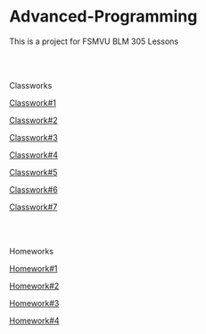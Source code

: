 # Advanced-Programming

This is a project for FSMVU BLM 305 Lessons

<br>
<br>

Classworks

[Classwork#1](https://burakeless.github.io/Advanced-Programming/Char%20Counter.html)

[Classwork#2](https://burakeless.github.io/Advanced-Programming/Array%20Functions.html)

[Classwork#3](https://burakeless.github.io/Advanced-Programming/images/The%20sum%20of%20a%20range.png)

[Classwork#4](https://burakeless.github.io/Advanced-Programming/inspector.html)

[Classwork#5](https://burakeless.github.io/Advanced-Programming/fetchRemoteFile.html)

[Classwork#6](https://burakeless.github.io/Advanced-Programming/Timing.html)

[Classwork#7](https://burakeless.github.io/Advanced-Programming/classWork7/cw7.html)

<br>
<br>

Homeworks

[Homework#1](https://burakeless.github.io/Advanced-Programming/Homework%231.html)

[Homework#2](https://burakeless.github.io/Advanced-Programming/homework%232/Students.html)

[Homework#3](https://burakeless.github.io/Advanced-Programming/Animation.html)

[Homework#4](https://burakeless.github.io/Advanced-Programming/site/index.html)

